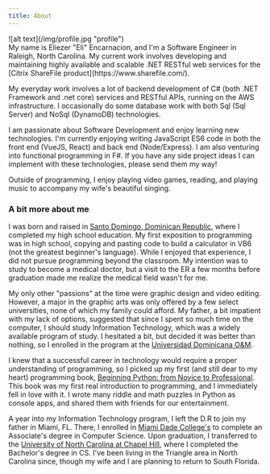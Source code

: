 ```yaml
---
title: About
---
```

<div class="profile">
![alt text](/img/profile.jpg "profile")
</div>
My name is Eliezer "Eli" Encarnacion, and I'm a Software Engineer in Raleigh, North Carolina. My current work involves developing and maintaining highly available and scalable .NET RESTful web services for the [Citrix ShareFile product](https://www.sharefile.com/).

My everyday work involves a lot of backend development of C# (both .NET Framework and .net core) services and RESTful APIs, running on the AWS infrastructure. I occasionally do some database work with both Sql (Sql Server) and NoSql (DynamoDB) technologies.

I am passionate about Software Development and enjoy learning new technologies. I'm currently enjoying writing JavaScript ES6 code in both the front end (VueJS, React) and back end (Node/Express). I am also venturing into functional programming in F#. If you have any side project ideas I can implement with these technologies, please send them my way!

Outside of programming, I enjoy playing video games, reading, and playing music to accompany my wife's beautiful singing. 

### A bit more about me

I was born and raised in [Santo Domingo, Dominican Republic](https://en.wikipedia.org/wiki/Santo_Domingo), where I completed my high school education. My first exposition to programming was in high school, copying and pasting code to build a calculator in VB6 (not the greatest beginner's language). While I enjoyed that experience, I did not pursue programming beyond the classroom. My intention was to study to become a medical doctor, but a visit to the ER a few months before graduation made me realize the medical field wasn't for me.

My only other "passions" at the time were graphic design and video editing. However, a major in the graphic arts was only offered by a few select universities, none of which my family could afford. My father, a bit impatient with my lack of options, suggested that since I spent so much time on the computer, I should study Information Technology, which was a widely available program of study. I hesitated a bit, but decided it was better than nothing, so I enrolled in the program at the [Universidad Dominicana O&M](http://www.udoym.edu.do/).

I knew that a successful career in technology would require a proper understanding of programming, so I picked up my first (and still dear to my heart) programming book, [Beginning Python: from Novice to Professional](https://www.amazon.com/Beginning-Python-Novice-Professional-Experts/dp/1590599829). This book was my first real introduction to programming, and I immediately fell in love with it. I wrote many riddle and math puzzles in Python as console apps, and shared them with friends for our entertainment.

A year into my Information Technology program, I left the D.R to join my father in Miami, FL. There, I enrolled in [Miami Dade College's](http://www.mdc.edu/) to complete an Associate's degree in Computer Science. Upon graduation, I transferred to the [University of North Carolina at Chapel Hill](http://cs.unc.edu/), where I completed the Bachelor's degree in CS. I've been living in the Triangle area in North Carolina since, though my wife and I are planning to return to South Florida.